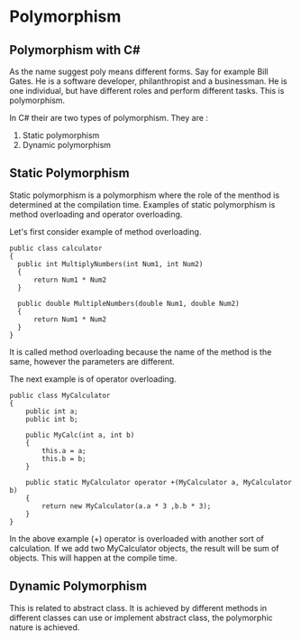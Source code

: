 
# Polymorphism

## Polymorphism with C#

As the name suggest poly means different forms. Say for example Bill Gates. He is a software developer, philanthropist and a businessman. He is one individual, but have different roles and perform different tasks. This is polymorphism.

In C# their are two types of polymorphism. They are :

1) Static polymorphism 
2) Dynamic polymorphism

## Static Polymorphism

Static polymorphism is a polymorphism where the role of the menthod is determined at the compilation time. Examples of static polymorphism is method overloading and operator overloading.

Let's first consider example of method overloading.

```CSharp
public class calculator
{
  public int MultiplyNumbers(int Num1, int Num2)
  {
      return Num1 * Num2
  }
  
  public double MultipleNumbers(double Num1, double Num2)
  {
      return Num1 * Num2
  }
}
```

It is called method overloading because the name of the method is the same, however the parameters are different.

The next example is of operator overloading.

```CSharp
public class MyCalculator
{
    public int a;
    public int b;
        
    public MyCalc(int a, int b)
    {
        this.a = a;
        this.b = b;
    }

    public static MyCalculator operator +(MyCalculator a, MyCalculator b)
    {
        return new MyCalculator(a.a * 3 ,b.b * 3);
    }
}
```

In the above example (+) operator is overloaded with another sort of calculation. If we add two MyCalculator objects, the result will be sum of objects. This will happen at the compile time.

## Dynamic Polymorphism

This is related to abstract class. It is achieved by different methods in different classes can use or implement abstract class, the polymorphic nature is achieved.


